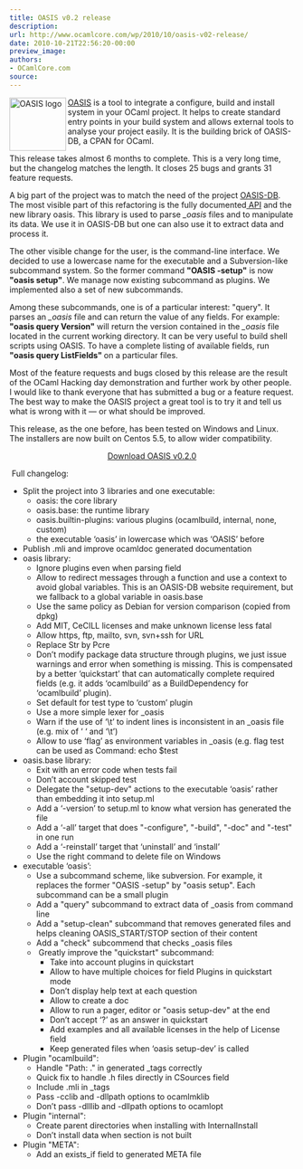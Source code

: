 ```yaml
---
title: OASIS v0.2 release
description:
url: http://www.ocamlcore.com/wp/2010/10/oasis-v02-release/
date: 2010-10-21T22:56:20-00:00
preview_image:
authors:
- OCamlCore.com
source:
---
```


<p><img src="http://www.ocamlcore.com/wp/wp-content/uploads/logo.png" align="left" width="100" height="94" alt="OASIS logo"><a href="http://oasis.forge.ocamlcore.org">OASIS</a> is a tool to integrate a configure, build and install system in your OCaml  project. It helps to create standard entry points in your build system and  allows external tools to analyse your project easily. It is the building brick of OASIS-DB, a CPAN for OCaml.</p>
<p>This release takes almost 6 months to complete. This is a very long time, but the changelog matches the length. It closes 25 bugs and grants 31 feature requests.</p>
<p>A big part of the project was to match the need of the project <a href="http://oasis.forge.ocamlcore.org/oasis-db.html">OASIS-DB</a>. The most visible part of this refactoring is the fully documented<a href="http://oasis.forge.ocamlcore.org/api-oasis/"> API</a> and the new library oasis. This library is used to parse <em>_oasis</em> files and to manipulate its data. We use it in OASIS-DB but one can also use it to extract data and process it.</p>
<p>The other visible change for the user, is the command-line interface. We decided to use a lowercase name for the executable and a Subversion-like subcommand system. So the former command <strong>"OASIS -setup"</strong> is now <strong>"oasis setup"</strong>. We manage now existing subcommand as plugins. We implemented also a set of new subcommands.</p>
<p>Among these subcommands, one is of a particular interest: "query". It parses an <em>_oasis</em> file and can return the value of any fields. For example: <strong>"oasis query Version"</strong> will return the version contained in the <em>_oasis</em> file located in the current working directory. It can be very useful to build shell scripts using OASIS. To have a complete listing of available fields, run <strong>"oasis query ListFields" </strong>on a particular files.</p>
<p>Most of the feature requests and bugs closed by this release are the result of the OCaml Hacking day demonstration and further work by other people. I would like to thank everyone that has submitted a bug or a feature request. The best way to make the OASIS project a great tool is to try it and tell us what is wrong with it — or what should be improved.</p>
<p>This release, as the one before, has been tested on Windows and Linux. The installers are now built on Centos 5.5, to allow wider compatibility.</p>
<p style="text-align: center;"><a href="https://forge.ocamlcore.org/frs/?group_id=54&amp;release_id=343">Download OASIS v0.2.0</a></p>
<p>&nbsp;Full changelog:</p>
<ul>
<li>Split the project into 3 libraries and one executable:
<ul>
<li>oasis: the core library</li>
<li>oasis.base: the runtime library</li>
<li>oasis.builtin-plugins: various plugins (ocamlbuild, internal, none, custom)</li>
<li>the executable ‘oasis’ in lowercase which was ‘OASIS’ before</li>
</ul>
</li>
<li>Publish .mli and improve ocamldoc generated documentation</li>
<li>oasis library:
<ul>
<li>Ignore plugins even when parsing field</li>
<li>Allow to redirect messages through a function and use a context to avoid global variables. This is an OASIS-DB website requirement, but we fallback to a global variable in oasis.base</li>
<li>Use the same policy as Debian for version comparison (copied from dpkg)</li>
<li>Add MIT, CeCILL licenses and make unknown license less fatal</li>
<li>Allow https, ftp, mailto, svn, svn+ssh for URL</li>
<li>Replace Str by Pcre</li>
<li>Don’t modify package data structure through plugins, we just issue warnings and error when something is missing. This is compensated by a better ‘quickstart’ that can automatically complete required fields (e.g. it adds ‘ocamlbuild’ as a BuildDependency for ‘ocamlbuild’ plugin).</li>
<li>Set default for test type to ‘custom’ plugin</li>
<li>Use a more simple lexer for _oasis</li>
<li>Warn if the use of ‘\t’ to indent lines is inconsistent in an _oasis file (e.g. mix of ‘ ‘ and ‘\t’)</li>
<li>Allow to use ‘flag’ as environment variables in _oasis (e.g. flag test can be used as Command: echo $test</li>
</ul>
</li>
<li>oasis.base library:
<ul>
<li>Exit with an error code when tests fail</li>
<li>Don’t account skipped test</li>
<li>Delegate the "setup-dev" actions to the executable ‘oasis’ rather than embedding it into setup.ml</li>
<li>Add a ‘-version’ to setup.ml to know what version has generated the file</li>
<li>Add a ‘-all’ target that does "-configure", "-build", "-doc" and "-test" in one run</li>
<li>Add a ‘-reinstall’ target that ‘uninstall’ and ‘install’</li>
<li>Use the right command to delete file on Windows</li>
</ul>
</li>
<li>executable ‘oasis’:
<ul>
<li>Use a subcommand scheme, like subversion. For example, it replaces the former "OASIS -setup" by "oasis setup". Each subcommand can be a small plugin</li>
<li>Add a "query" subcommand to extract data of _oasis from command line</li>
<li>Add a "setup-clean" subcommand that removes generated files and helps cleaning OASIS_START/STOP section of their content</li>
<li>Add a "check" subcommend that checks _oasis files&nbsp;</li>
<li>&nbsp;Greatly improve the "quickstart" subcommand:
<ul>
<li>Take into account plugins in quickstart</li>
<li>Allow to have multiple choices for field Plugins in quickstart mode</li>
<li>Don’t display help text at each question</li>
<li>Allow to create a doc</li>
<li>Allow to run a pager, editor or "oasis setup-dev" at the end<strong><br>
            </strong></li>
<li>Don’t accept ‘?’ as an answer in quickstart</li>
<li>Add examples and all available licenses in the help of License field</li>
<li>Keep generated files when ‘oasis setup-dev’ is called</li>
</ul>
</li>
</ul>
</li>
<li>Plugin "ocamlbuild":
<ul>
<li>Handle "Path: ." in generated _tags correctly</li>
<li>Quick fix to handle .h files directly in CSources field</li>
<li>Include .mli in _tags</li>
<li>Pass -cclib and -dllpath options to ocamlmklib</li>
<li>Don’t pass -dlllib and -dllpath options to ocamlopt</li>
</ul>
</li>
<li>Plugin "internal":
<ul>
<li>Create parent directories when installing with InternalInstall</li>
<li>Don’t install data when section is not built</li>
</ul>
</li>
<li>Plugin "META":
<ul>
<li>Add an exists_if field to generated META file</li>
</ul>
</li>
</ul>
<p>&nbsp;</p>

